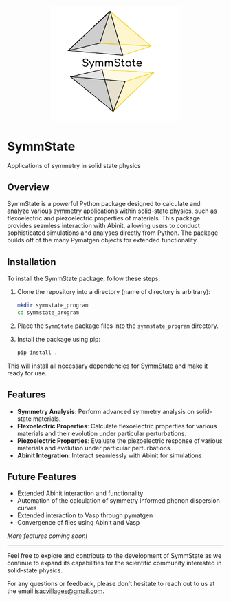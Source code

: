 <div align="center">
  <img src="images/logo-removebg-preview.png" alt="Project Logo" width="300"/>
</div>

# SymmState

Applications of symmetry in solid state physics 

## Overview

SymmState is a powerful Python package designed to calculate and analyze various symmetry applications within solid-state physics, such as flexoelectric and piezoelectric properties of materials. This package provides seamless interaction with Abinit, allowing users to conduct sophisticated simulations and analyses directly from Python. The package builds off of the many Pymatgen objects for extended functionality. 

## Installation

To install the SymmState package, follow these steps:

1. Clone the repository into a directory (name of directory is arbitrary):
    ```bash
    mkdir symmstate_program
    cd symmstate_program
    ```

2. Place the `SymmState` package files into the `symmstate_program` directory.

3. Install the package using pip:
    ```bash
    pip install .
    ```

This will install all necessary dependencies for SymmState and make it ready for use.

## Features

- **Symmetry Analysis**: Perform advanced symmetry analysis on solid-state materials.
- **Flexoelectric Properties**: Calculate flexoelectric properties for various materials and their evolution under particular perturbations.
- **Piezoelectric Properties**: Evaluate the piezoelectric response of various materials and evolution under particular perturbations.
- **Abinit Integration**: Interact seamlessly with Abinit for simulations
  
## Future Features

- Extended Abinit interaction and functionality
- Automation of the calculation of symmetry informed phonon dispersion curves
- Extended interaction to Vasp through pymatgen
- Convergence of files using Abinit and Vasp

*More features coming soon!*

---

Feel free to explore and contribute to the development of SymmState as we continue to expand its capabilities for the scientific community interested in solid-state physics.

For any questions or feedback, please don't hesitate to reach out to us at the email isacvillages@gmail.com.
